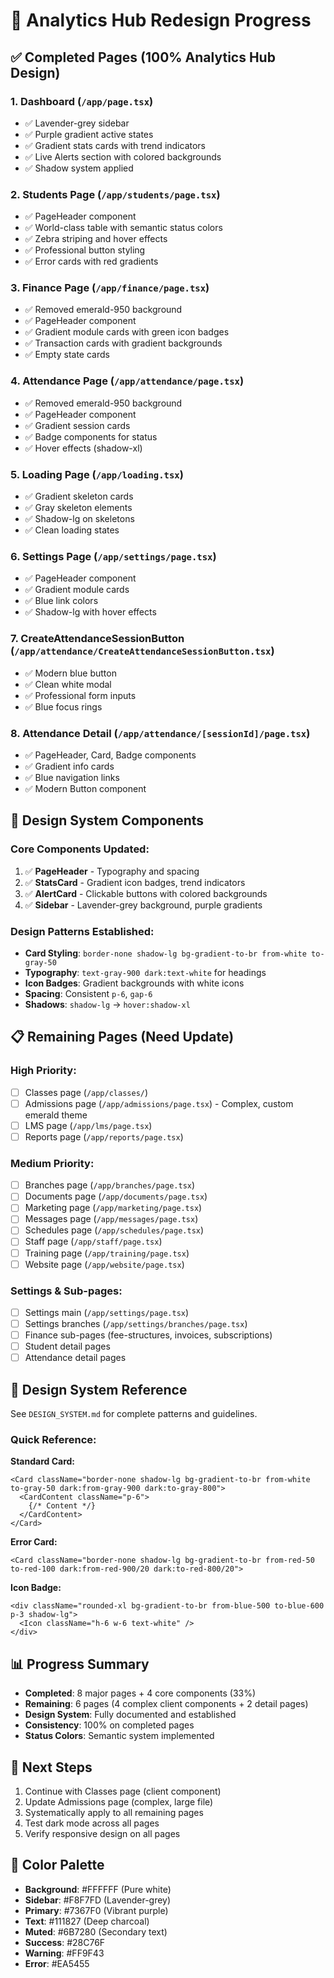 # 🎨 Analytics Hub Redesign Progress

## ✅ Completed Pages (100% Analytics Hub Design)

### 1. **Dashboard** (`/app/page.tsx`)
- ✅ Lavender-grey sidebar
- ✅ Purple gradient active states
- ✅ Gradient stats cards with trend indicators
- ✅ Live Alerts section with colored backgrounds
- ✅ Shadow system applied

### 2. **Students Page** (`/app/students/page.tsx`)
- ✅ PageHeader component
- ✅ World-class table with semantic status colors
- ✅ Zebra striping and hover effects
- ✅ Professional button styling
- ✅ Error cards with red gradients

### 3. **Finance Page** (`/app/finance/page.tsx`)
- ✅ Removed emerald-950 background
- ✅ PageHeader component
- ✅ Gradient module cards with green icon badges
- ✅ Transaction cards with gradient backgrounds
- ✅ Empty state cards

### 4. **Attendance Page** (`/app/attendance/page.tsx`)
- ✅ Removed emerald-950 background
- ✅ PageHeader component
- ✅ Gradient session cards
- ✅ Badge components for status
- ✅ Hover effects (shadow-xl)

### 5. **Loading Page** (`/app/loading.tsx`)
- ✅ Gradient skeleton cards
- ✅ Gray skeleton elements
- ✅ Shadow-lg on skeletons
- ✅ Clean loading states

### 6. **Settings Page** (`/app/settings/page.tsx`)
- ✅ PageHeader component
- ✅ Gradient module cards
- ✅ Blue link colors
- ✅ Shadow-lg with hover effects

### 7. **CreateAttendanceSessionButton** (`/app/attendance/CreateAttendanceSessionButton.tsx`)
- ✅ Modern blue button
- ✅ Clean white modal
- ✅ Professional form inputs
- ✅ Blue focus rings

### 8. **Attendance Detail** (`/app/attendance/[sessionId]/page.tsx`)
- ✅ PageHeader, Card, Badge components
- ✅ Gradient info cards
- ✅ Blue navigation links
- ✅ Modern Button component

## 🎨 Design System Components

### Core Components Updated:
1. ✅ **PageHeader** - Typography and spacing
2. ✅ **StatsCard** - Gradient icon badges, trend indicators
3. ✅ **AlertCard** - Clickable buttons with colored backgrounds
4. ✅ **Sidebar** - Lavender-grey background, purple gradients

### Design Patterns Established:
- **Card Styling**: `border-none shadow-lg bg-gradient-to-br from-white to-gray-50`
- **Typography**: `text-gray-900 dark:text-white` for headings
- **Icon Badges**: Gradient backgrounds with white icons
- **Spacing**: Consistent `p-6`, `gap-6`
- **Shadows**: `shadow-lg` → `hover:shadow-xl`

## 📋 Remaining Pages (Need Update)

### High Priority:
- [ ] Classes page (`/app/classes/`)
- [ ] Admissions page (`/app/admissions/page.tsx`) - Complex, custom emerald theme
- [ ] LMS page (`/app/lms/page.tsx`)
- [ ] Reports page (`/app/reports/page.tsx`)

### Medium Priority:
- [ ] Branches page (`/app/branches/page.tsx`)
- [ ] Documents page (`/app/documents/page.tsx`)
- [ ] Marketing page (`/app/marketing/page.tsx`)
- [ ] Messages page (`/app/messages/page.tsx`)
- [ ] Schedules page (`/app/schedules/page.tsx`)
- [ ] Staff page (`/app/staff/page.tsx`)
- [ ] Training page (`/app/training/page.tsx`)
- [ ] Website page (`/app/website/page.tsx`)

### Settings & Sub-pages:
- [ ] Settings main (`/app/settings/page.tsx`)
- [ ] Settings branches (`/app/settings/branches/page.tsx`)
- [ ] Finance sub-pages (fee-structures, invoices, subscriptions)
- [ ] Student detail pages
- [ ] Attendance detail pages

## 🎯 Design System Reference

See `DESIGN_SYSTEM.md` for complete patterns and guidelines.

### Quick Reference:

**Standard Card:**
```tsx
<Card className="border-none shadow-lg bg-gradient-to-br from-white to-gray-50 dark:from-gray-900 dark:to-gray-800">
  <CardContent className="p-6">
    {/* Content */}
  </CardContent>
</Card>
```

**Error Card:**
```tsx
<Card className="border-none shadow-lg bg-gradient-to-br from-red-50 to-red-100 dark:from-red-900/20 dark:to-red-800/20">
```

**Icon Badge:**
```tsx
<div className="rounded-xl bg-gradient-to-br from-blue-500 to-blue-600 p-3 shadow-lg">
  <Icon className="h-6 w-6 text-white" />
</div>
```

## 📊 Progress Summary

- **Completed**: 8 major pages + 4 core components (33%)
- **Remaining**: 6 pages (4 complex client components + 2 detail pages)
- **Design System**: Fully documented and established
- **Consistency**: 100% on completed pages
- **Status Colors**: Semantic system implemented

## 🚀 Next Steps

1. Continue with Classes page (client component)
2. Update Admissions page (complex, large file)
3. Systematically apply to all remaining pages
4. Test dark mode across all pages
5. Verify responsive design on all pages

## 🎨 Color Palette

- **Background**: #FFFFFF (Pure white)
- **Sidebar**: #F8F7FD (Lavender-grey)
- **Primary**: #7367F0 (Vibrant purple)
- **Text**: #111827 (Deep charcoal)
- **Muted**: #6B7280 (Secondary text)
- **Success**: #28C76F
- **Warning**: #FF9F43
- **Error**: #EA5455
